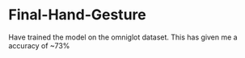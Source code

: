 # Final-Hand-Gesture

Have trained the model on the omniglot dataset. This has given me a accuracy of ~73%
